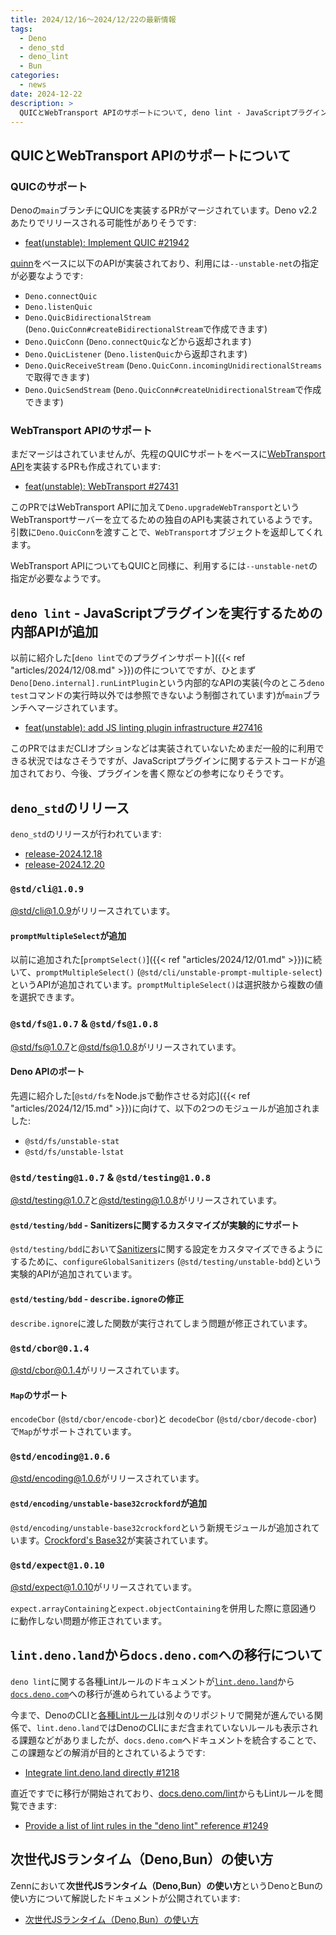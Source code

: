 ```yaml
---
title: 2024/12/16〜2024/12/22の最新情報
tags:
  - Deno
  - deno_std
  - deno_lint
  - Bun
categories:
  - news
date: 2024-12-22
description: >
  QUICとWebTransport APIのサポートについて, deno lint - JavaScriptプラグインを実行するための内部APIが追加, @std/cli@1.0.9 (promptMultipleSelectが追加), @std/fs@1.0.7 & @std/fs@1.0.8 (DenoのAPIのポート), @std/testing@1.0.7 & @std/testing@1.0.8 (configureGlobalSanitizersが実験的に追加), `lint.deno.land`から`docs.deno.com`への移行について, 次世代JSランタイム（Deno,Bun）の使い方
---
```


## QUICとWebTransport APIのサポートについて

### QUICのサポート

Denoの`main`ブランチにQUICを実装するPRがマージされています。Deno v2.2あたりでリリースされる可能性がありそうです:

- [feat(unstable): Implement QUIC #21942](https://github.com/denoland/deno/pull/21942)

[quinn](https://github.com/quinn-rs/quinn)をベースに以下のAPIが実装されており、利用には`--unstable-net`の指定が必要なようです:

- `Deno.connectQuic`
- `Deno.listenQuic`
- `Deno.QuicBidirectionalStream` (`Deno.QuicConn#createBidirectionalStream`で作成できます)
- `Deno.QuicConn` (`Deno.connectQuic`などから返却されます)
- `Deno.QuicListener` (`Deno.listenQuic`から返却されます)
- `Deno.QuicReceiveStream` (`Deno.QuicConn.incomingUnidirectionalStreams`で取得できます)
- `Deno.QuicSendStream` (`Deno.QuicConn#createUnidirectionalStream`で作成できます)

### WebTransport APIのサポート

まだマージはされていませんが、先程のQUICサポートをベースに[WebTransport API](https://developer.mozilla.org/en-US/docs/Web/API/WebTransport_API)を実装するPRも作成されています:

- [feat(unstable): WebTransport #27431](https://github.com/denoland/deno/pull/27431)

このPRではWebTransport APIに加えて`Deno.upgradeWebTransport`というWebTransportサーバーを立てるための独自のAPIも実装されているようです。引数に`Deno.QuicConn`を渡すことで、`WebTransport`オブジェクトを返却してくれます。

WebTransport APIについてもQUICと同様に、利用するには`--unstable-net`の指定が必要なようです。

## `deno lint` - JavaScriptプラグインを実行するための内部APIが追加

以前に紹介した[`deno lint`でのプラグインサポート]({{< ref "articles/2024/12/08.md" >}})の件についてですが、ひとまず`Deno[Deno.internal].runLintPlugin`という内部的なAPIの実装(今のところ`deno test`コマンドの実行時以外では参照できないよう制御されています)が`main`ブランチへマージされています。

- [feat(unstable): add JS linting plugin infrastructure #27416](https://github.com/denoland/deno/pull/27416)

このPRではまだCLIオプションなどは実装されていないためまだ一般的に利用できる状況ではなさそうですが、JavaScriptプラグインに関するテストコードが追加されており、今後、プラグインを書く際などの参考になりそうです。

## `deno_std`のリリース

`deno_std`のリリースが行われています:

- [release-2024.12.18](https://github.com/denoland/std/releases/tag/release-2024.12.18)
- [release-2024.12.20](https://github.com/denoland/std/releases/tag/release-2024.12.20)

### `@std/cli@1.0.9`

[@std/cli@1.0.9](https://jsr.io/@std/cli@1.0.9)がリリースされています。

#### `promptMultipleSelect`が追加

以前に追加された[`promptSelect()`]({{< ref "articles/2024/12/01.md" >}})に続いて、`promptMultipleSelect()` (`@std/cli/unstable-prompt-multiple-select`)というAPIが追加されています。`promptMultipleSelect()`は選択肢から複数の値を選択できます。

### `@std/fs@1.0.7` & `@std/fs@1.0.8`

[@std/fs@1.0.7](https://jsr.io/@std/fs@1.0.7)と[@std/fs@1.0.8](https://jsr.io/@std/fs@1.0.8)がリリースされています。

#### Deno APIのポート

先週に紹介した[`@std/fs`をNode.jsで動作させる対応]({{< ref "articles/2024/12/15.md" >}})に向けて、以下の2つのモジュールが追加されました:

- `@std/fs/unstable-stat`
- `@std/fs/unstable-lstat`

### `@std/testing@1.0.7` & `@std/testing@1.0.8`

[@std/testing@1.0.7](https://jsr.io/@std/testing@1.0.7)と[@std/testing@1.0.8](https://jsr.io/@std/testing@1.0.8)がリリースされています。

#### `@std/testing/bdd` - Sanitizersに関するカスタマイズが実験的にサポート

`@std/testing/bdd`において[Sanitizers](https://github.com/denoland/docs/blob/4482f1f5c080aca2ca256417c87d2c505bbec1f3/runtime/fundamentals/testing.md#sanitizers)に関する設定をカスタマイズできるようにするために、`configureGlobalSanitizers` (`@std/testing/unstable-bdd`)という実験的APIが追加されています。

#### `@std/testing/bdd` - `describe.ignore`の修正

`describe.ignore`に渡した関数が実行されてしまう問題が修正されています。

### `@std/cbor@0.1.4`

[@std/cbor@0.1.4](https://jsr.io/@std/cbor@0.1.4)がリリースされています。

#### `Map`のサポート

`encodeCbor` (`@std/cbor/encode-cbor`)と `decodeCbor` (`@std/cbor/decode-cbor`)で`Map`がサポートされています。

### `@std/encoding@1.0.6`

[@std/encoding@1.0.6](https://jsr.io/@std/encoding@1.0.6)がリリースされています。

#### `@std/encoding/unstable-base32crockford`が追加

`@std/encoding/unstable-base32crockford`という新規モジュールが追加されています。[Crockford's Base32](https://www.crockford.com/base32.html)が実装されています。

### `@std/expect@1.0.10`

[@std/expect@1.0.10](https://jsr.io/@std/expect@1.0.10)がリリースされています。

`expect.arrayContaining`と`expect.objectContaining`を併用した際に意図通りに動作しない問題が修正されています。

## `lint.deno.land`から`docs.deno.com`への移行について

`deno lint`に関する各種Lintルールのドキュメントが[`lint.deno.land`](https://lint.deno.land/)から[`docs.deno.com`](https://github.com/denoland/docs)への移行が進められているようです。

今まで、DenoのCLIと[各種Lintルール](https://github.com/denoland/deno_lint/tree/0.69.0)は別々のリポジトリで開発が進んでいる関係で、`lint.deno.land`ではDenoのCLIにまだ含まれていないルールも表示される課題などがありましたが、`docs.deno.com`へドキュメントを統合することで、この課題などの解消が目的とされているようです:

- [Integrate lint.deno.land directly #1218](https://github.com/denoland/docs/issues/1218)

直近ですでに移行が開始されており、[docs.deno.com/lint](https://docs.deno.com/lint/)からもLintルールを閲覧できます:

- [Provide a list of lint rules in the "deno lint" reference #1249](https://github.com/denoland/docs/pull/1249)

## 次世代JSランタイム（Deno,Bun）の使い方

Zennにおいて**次世代JSランタイム（Deno,Bun）の使い方**というDenoとBunの使い方について解説したドキュメントが公開されています:

- [次世代JSランタイム（Deno,Bun）の使い方](https://zenn.dev/k4nd4/books/2142e58889cac9)
